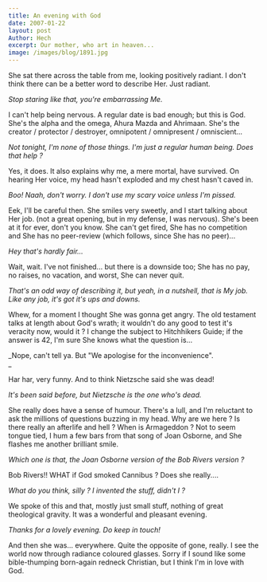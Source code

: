 ```yaml
---
title: An evening with God
date: 2007-01-22
layout: post
Author: Hech
excerpt: Our mother, who art in heaven...
image: /images/blog/1891.jpg
---
```


She sat there across the table from me, looking positively radiant. I don't think there can be a better word to describe Her. Just radiant.


_Stop staring like that, you're embarrassing Me._


I can't help being nervous. A regular date is bad enough; but this is God. She's the alpha and the omega, Ahura Mazda and Ahrimaan. She's the creator / protector / destroyer, omnipotent / omnipresent / omniscient...


_Not tonight, I'm none of those things. I'm just a regular human being. Does that help ?_


Yes, it does. It also explains why me, a mere mortal, have survived. On hearing Her voice, my head hasn't exploded and my chest hasn't caved in.


_Boo! Naah, don't worry. I don't use my scary voice unless I'm pissed._  



Eek, I'll be careful then. She smiles very sweetly, and I start talking about Her job. (not a great opening, but in my defense, I was nervous). She's been at it for ever, don't you know. She can't get fired, She has no competition and She has no peer-review (which follows, since She has no peer)...


_Hey that's hardly fair..._


Wait, wait. I've not finished... but there is a downside too; She has no pay, no raises, no vacation, and worst, She can never quit.


_That's an odd way of describing it, but yeah, in a nutshell, that is My job. Like any job, it's got it's ups and downs._


Whew, for a moment I thought She was gonna get angry. The old testament talks at length about God's wrath; it wouldn't do any good to test it's veracity now, would it ? I change the subject to Hitchhikers Guide; if the answer is 42, I'm sure She knows what the question is...


_Nope, can't tell ya. But &quot;We apologise for the inconvenience&quot;.  
_


Har har, very funny. And to think Nietzsche said she was dead!


_It's been said before, but Nietzsche is the one who's dead._  



She really does have a sense of humour. There's a lull, and I'm reluctant to ask the millions of questions buzzing in my head.  Why are we here ? Is there really an afterlife and hell ? When is Armageddon ? Not to seem tongue tied, I hum a few bars from that song of Joan Osborne, and She flashes me another brilliant smile.


_Which one is that, the Joan Osborne version of the Bob Rivers version ?_


Bob Rivers!! WHAT if God smoked Cannibus ? Does she really....


_What do you think, silly ? I invented the stuff, didn't I ?_


We spoke of this and that, mostly just small stuff, nothing of great theological gravity. It was a wonderful and pleasant evening.


_Thanks for a lovely evening. Do keep in touch!_  



And then she was... everywhere. Quite the opposite of gone, really. I see the world now through radiance coloured glasses. Sorry if I sound like some bible-thumping born-again redneck Christian, but I think I'm in love with God.



